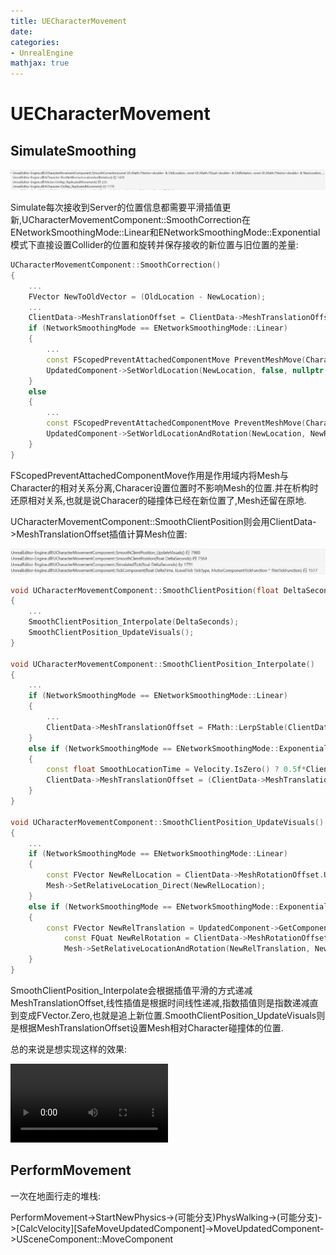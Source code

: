 ```yaml
---
title: UECharacterMovement
date: 
categories:
- UnrealEngine
mathjax: true
---
```


# UECharacterMovement

## SimulateSmoothing


![](UECharacterMovement/SimulateCorrectStart.png)

Simulate每次接收到Server的位置信息都需要平滑插值更新,UCharacterMovementComponent::SmoothCorrection在ENetworkSmoothingMode::Linear和ENetworkSmoothingMode::Exponential模式下直接设置Collider的位置和旋转并保存接收的新位置与旧位置的差量:

```cpp
UCharacterMovementComponent::SmoothCorrection()
{
    ...
    FVector NewToOldVector = (OldLocation - NewLocation);
    ...
    ClientData->MeshTranslationOffset = ClientData->MeshTranslationOffset + NewToOldVector;
    if (NetworkSmoothingMode == ENetworkSmoothingMode::Linear)
	{
		...
        const FScopedPreventAttachedComponentMove PreventMeshMove(CharacterOwner->GetMesh());
		UpdatedComponent->SetWorldLocation(NewLocation, false, nullptr, GetTeleportType());
	}
	else
	{
        ...
        const FScopedPreventAttachedComponentMove PreventMeshMove(CharacterOwner->GetMesh());
		UpdatedComponent->SetWorldLocationAndRotation(NewLocation, NewRotation, false, nullptr, GetTeleportType());
	}
}
```

FScopedPreventAttachedComponentMove作用是作用域内将Mesh与Character的相对关系分离,Characer设置位置时不影响Mesh的位置.并在析构时还原相对关系,也就是说Characer的碰撞体已经在新位置了,Mesh还留在原地.

UCharacterMovementComponent::SmoothClientPosition则会用ClientData->MeshTranslationOffset插值计算Mesh位置:

![](UECharacterMovement/SimulateCorrectTick.png)

```cpp
void UCharacterMovementComponent::SmoothClientPosition(float DeltaSeconds)
{
    ...
	SmoothClientPosition_Interpolate(DeltaSeconds);
	SmoothClientPosition_UpdateVisuals();
}

void UCharacterMovementComponent::SmoothClientPosition_Interpolate()
{
    ...
    if (NetworkSmoothingMode == ENetworkSmoothingMode::Linear)
	{
        ...
        ClientData->MeshTranslationOffset = FMath::LerpStable(ClientData->OriginalMeshTranslationOffset, FVector::ZeroVector, LerpPercent);
    }
    else if (NetworkSmoothingMode == ENetworkSmoothingMode::Exponential)
    {
        const float SmoothLocationTime = Velocity.IsZero() ? 0.5f*ClientData->SmoothNetUpdateTime : ClientData->SmoothNetUpdateTime;
        ClientData->MeshTranslationOffset = (ClientData->MeshTranslationOffset * (1.f - DeltaSeconds / SmoothLocationTime));
    }
}

void UCharacterMovementComponent::SmoothClientPosition_UpdateVisuals()
{
    ...
    if (NetworkSmoothingMode == ENetworkSmoothingMode::Linear)
    {
        const FVector NewRelLocation = ClientData->MeshRotationOffset.UnrotateVector(ClientData->MeshTranslationOffset) + CharacterOwner->GetBaseTranslationOffset();
        Mesh->SetRelativeLocation_Direct(NewRelLocation);
    }
    else if (NetworkSmoothingMode == ENetworkSmoothingMode::Exponential)
    {
        const FVector NewRelTranslation = UpdatedComponent->GetComponentToWorld().InverseTransformVectorNoScale(ClientData->MeshTranslationOffset) + CharacterOwner->GetBaseTranslationOffset();
			const FQuat NewRelRotation = ClientData->MeshRotationOffset * CharacterOwner->GetBaseRotationOffset();
			Mesh->SetRelativeLocationAndRotation(NewRelTranslation, NewRelRotation, false, nullptr, GetTeleportType());
    }
}
```

SmoothClientPosition_Interpolate会根据插值平滑的方式递减MeshTranslationOffset,线性插值是根据时间线性递减,指数插值则是指数递减直到变成FVector.Zero,也就是追上新位置.SmoothClientPosition_UpdateVisuals则是根据MeshTranslationOffset设置Mesh相对Character碰撞体的位置.

总的来说是想实现这样的效果:

<video src='https://github.com/chaosrings/chaosrings.github.io/blob/master/2022/06/21/UECharacterMovement/shadow.mp4?raw=true' type='video/mp4' controls='controls'  width='50%' height='50%'> </video>

## PerformMovement

一次在地面行走的堆栈:

PerformMovement->StartNewPhysics->(可能分支)PhysWalking->(可能分支)->[CalcVelocity][SafeMoveUpdatedComponent]->MoveUpdatedComponent->USceneComponent::MoveComponent